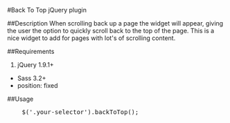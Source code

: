 #Back To Top jQuery plugin

##Description
When scrolling back up a page the widget will appear, giving the user the option to quickly scroll back to the top of the page. This is a nice widget to add for pages with lot's of scrolling content.

##Requirements
1. jQuery 1.9.1+
* Sass 3.2+
* position: fixed

##Usage
<pre>
    $('.your-selector').backToTop();
</pre>